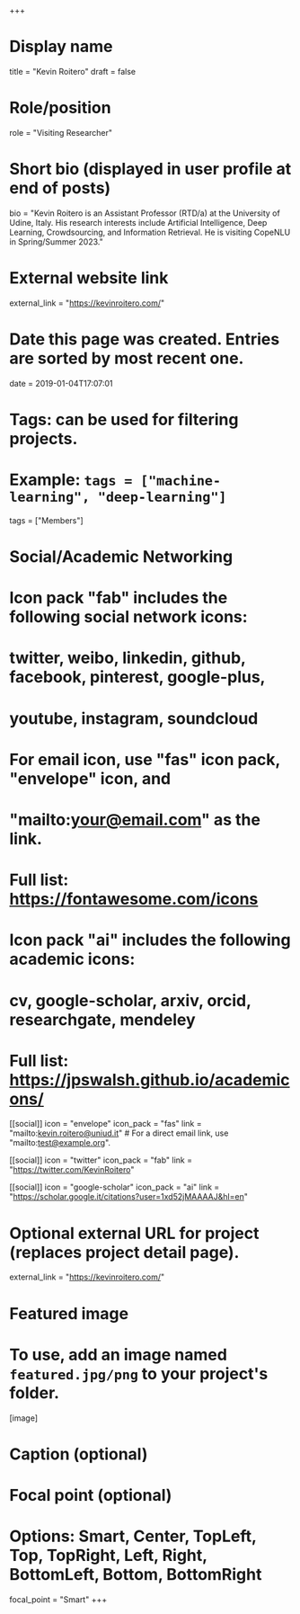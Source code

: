 +++
# Display name
title = "Kevin Roitero"
draft = false

# Role/position
role = "Visiting Researcher"

# Short bio (displayed in user profile at end of posts)
bio = "Kevin Roitero is an Assistant Professor (RTD/a) at the University of Udine, Italy. His research interests include Artificial Intelligence, Deep Learning, Crowdsourcing, and Information Retrieval. He is visiting CopeNLU in Spring/Summer 2023."

# External website link
external_link = "https://kevinroitero.com/"

# Date this page was created. Entries are sorted by most recent one.
date = 2019-01-04T17:07:01

# Tags: can be used for filtering projects.
# Example: `tags = ["machine-learning", "deep-learning"]`
tags = ["Members"]

# Social/Academic Networking
#
# Icon pack "fab" includes the following social network icons:
#
#   twitter, weibo, linkedin, github, facebook, pinterest, google-plus,
#   youtube, instagram, soundcloud
#
#   For email icon, use "fas" icon pack, "envelope" icon, and
#   "mailto:your@email.com" as the link.
#
#   Full list: https://fontawesome.com/icons
#
# Icon pack "ai" includes the following academic icons:
#
#   cv, google-scholar, arxiv, orcid, researchgate, mendeley
#
#   Full list: https://jpswalsh.github.io/academicons/

[[social]]
icon = "envelope"
icon_pack = "fas"
link = "mailto:kevin.roitero@uniud.it"  # For a direct email link, use "mailto:test@example.org".

[[social]]
icon = "twitter"
icon_pack = "fab"
link = "https://twitter.com/KevinRoitero"

[[social]]
icon = "google-scholar"
icon_pack = "ai"
link = "https://scholar.google.it/citations?user=1xd52jMAAAAJ&hl=en"


# Optional external URL for project (replaces project detail page).
external_link = "https://kevinroitero.com/"

# Featured image
# To use, add an image named `featured.jpg/png` to your project's folder. 
[image]
  # Caption (optional)

  # Focal point (optional)
  # Options: Smart, Center, TopLeft, Top, TopRight, Left, Right, BottomLeft, Bottom, BottomRight
  focal_point = "Smart"
+++
